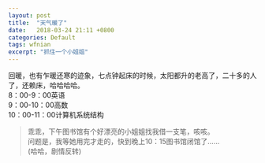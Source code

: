 ```yaml
---
layout: post
title:  "天气暖了"
date:   2018-03-24 21:11 +0800
categories: Default
tags: wfnian
excerpt: "抓住一个小姐姐"
---
```


回暖，也有乍暖还寒的迹象，七点钟起床的时候，太阳都升的老高了，二十多的人了，还赖床，哈哈哈哈。  
8：00-9：00英语  
9：00-10：00高数  
10：00-11：00计算机系统结构  

> 乖乖，下午图书馆有个好漂亮的小姐姐找我借一支笔，咳咳。  
> 问题是，我等她用完才走的，快到晚上10：15图书馆闭馆了……  
> (哈哈，剧情反转)